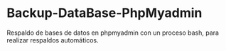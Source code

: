 # Backup-DataBase-PhpMyadmin
Respaldo de bases de datos en phpmyadmin con un proceso bash, para realizar respaldos automáticos.
